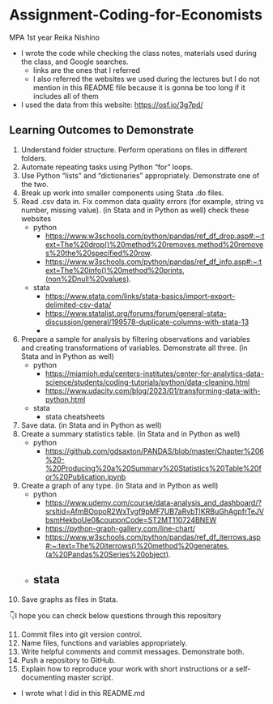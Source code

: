 # Assignment-Coding-for-Economists

MPA 1st year Reika Nishino
- I wrote the code while checking the class notes, materials used during the class, and Google searches.
   - links are the ones that I referred
   - I also referred the websites we used during the lectures but I do not mention in this README file because it is gonna be too long if it includes all of them
- I used the data from this website: https://osf.io/3g7pd/

## Learning Outcomes to Demonstrate
1. Understand folder structure. Perform operations on files in different folders.
2. Automate repeating tasks using Python “for” loops.
3. Use Python “lists” and “dictionaries” appropriately. Demonstrate one of the two.
4. Break up work into smaller components using Stata .do files.
5. Read .csv data in. Fix common data quality errors (for example, string vs number, missing value). (in Stata and in Python as well)
   check these websites
   - python   
      - https://www.w3schools.com/python/pandas/ref_df_drop.asp#:~:text=The%20drop()%20method%20removes,method%20removes%20the%20specified%20row.
      - https://www.w3schools.com/python/pandas/ref_df_info.asp#:~:text=The%20info()%20method%20prints,(non%2Dnull%20values).
   - stata
      - https://www.stata.com/links/stata-basics/import-export-delimited-csv-data/
      - https://www.statalist.org/forums/forum/general-stata-discussion/general/199578-duplicate-columns-with-stata-13
      - 
6. Prepare a sample for analysis by filtering observations and variables and creating transformations of variables. Demonstrate all three. (in Stata and in Python as well)
   - python
      - https://miamioh.edu/centers-institutes/center-for-analytics-data-science/students/coding-tutorials/python/data-cleaning.html
      - https://www.udacity.com/blog/2023/01/transforming-data-with-python.html
   - stata
      - stata cheatsheets
7. Save data. (in Stata and in Python as well)
8. Create a summary statistics table. (in Stata and in Python as well)
   - python
      - https://github.com/gdsaxton/PANDAS/blob/master/Chapter%206%20-%20Producing%20a%20Summary%20Statistics%20Table%20for%20Publication.ipynb
9. Create a graph of any type. (in Stata and in Python as well)
    - python
       - https://www.udemy.com/course/data-analysis_and_dashboard/?srsltid=AfmBOopoR2WxTvgf9pMF7UB7aRvbTIKRBuGhAgpfrTeJVbsmHekboUe0&couponCode=ST2MT110724BNEW
       - https://python-graph-gallery.com/line-chart/
       - https://www.w3schools.com/python/pandas/ref_df_iterrows.asp#:~:text=The%20iterrows()%20method%20generates,(a%20Pandas%20Series%20object).
    - stata
       -  
10. Save graphs as files in Stata.

👇I hope you can check below questions through this repository

11. Commit files into git version control.
12. Name files, functions and variables appropriately.
13. Write helpful comments and commit messages. Demonstrate both.
14. Push a repository to GitHub.
15. Explain how to reproduce your work with short instructions or a self-documenting master script.
   - I wrote what I did in this README.md
